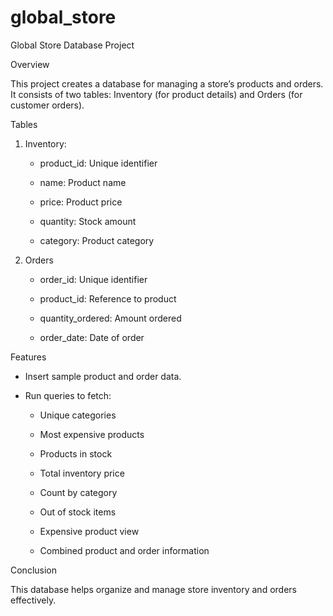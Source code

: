 # global_store
Global Store Database Project

 Overview

This project creates a database for managing a store’s products and orders. It consists of two tables: Inventory (for product details) and Orders (for customer orders).

Tables

1. Inventory:

   - product_id: Unique identifier

   - name: Product name

   - price: Product price

   - quantity: Stock amount

   - category: Product category

2. Orders

   - order_id: Unique identifier

   - product_id: Reference to product

   - quantity_ordered: Amount ordered

   - order_date: Date of order

 Features

- Insert sample product and order data.

- Run queries to fetch:

  - Unique categories

  - Most expensive products

  - Products in stock

  - Total inventory price

  - Count by category

  - Out of stock items

  - Expensive product view

  - Combined product and order information

 Conclusion

This database helps organize and manage store inventory and orders effectively.

